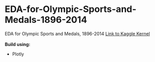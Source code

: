 # EDA-for-Olympic-Sports-and-Medals-1896-2014
EDA for Olympic Sports and Medals, 1896-2014
<a href="https://www.kaggle.com/vishnuoum/eda-for-olympic-sports-and-medals-1896-2014">Link to Kaggle Kernel</a><br><br>
**Build using:**
* Plotly
